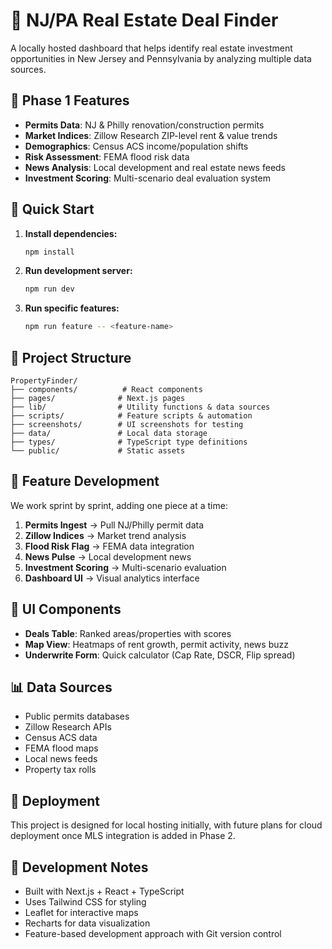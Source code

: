 # 🏡 NJ/PA Real Estate Deal Finder

A locally hosted dashboard that helps identify real estate investment opportunities in New Jersey and Pennsylvania by analyzing multiple data sources.

## 🎯 Phase 1 Features

- **Permits Data**: NJ & Philly renovation/construction permits
- **Market Indices**: Zillow Research ZIP-level rent & value trends
- **Demographics**: Census ACS income/population shifts
- **Risk Assessment**: FEMA flood risk data
- **News Analysis**: Local development and real estate news feeds
- **Investment Scoring**: Multi-scenario deal evaluation system

## 🚀 Quick Start

1. **Install dependencies:**
   ```bash
   npm install
   ```

2. **Run development server:**
   ```bash
   npm run dev
   ```

3. **Run specific features:**
   ```bash
   npm run feature -- <feature-name>
   ```

## 📁 Project Structure

```
PropertyFinder/
├── components/          # React components
├── pages/              # Next.js pages
├── lib/                # Utility functions & data sources
├── scripts/            # Feature scripts & automation
├── screenshots/        # UI screenshots for testing
├── data/               # Local data storage
├── types/              # TypeScript type definitions
└── public/             # Static assets
```

## 🔧 Feature Development

We work sprint by sprint, adding one piece at a time:

1. **Permits Ingest** → Pull NJ/Philly permit data
2. **Zillow Indices** → Market trend analysis
3. **Flood Risk Flag** → FEMA data integration
4. **News Pulse** → Local development news
5. **Investment Scoring** → Multi-scenario evaluation
6. **Dashboard UI** → Visual analytics interface

## 🎨 UI Components

- **Deals Table**: Ranked areas/properties with scores
- **Map View**: Heatmaps of rent growth, permit activity, news buzz
- **Underwrite Form**: Quick calculator (Cap Rate, DSCR, Flip spread)

## 📊 Data Sources

- Public permits databases
- Zillow Research APIs
- Census ACS data
- FEMA flood maps
- Local news feeds
- Property tax rolls

## 🚀 Deployment

This project is designed for local hosting initially, with future plans for cloud deployment once MLS integration is added in Phase 2.

## 📝 Development Notes

- Built with Next.js + React + TypeScript
- Uses Tailwind CSS for styling
- Leaflet for interactive maps
- Recharts for data visualization
- Feature-based development approach with Git version control
